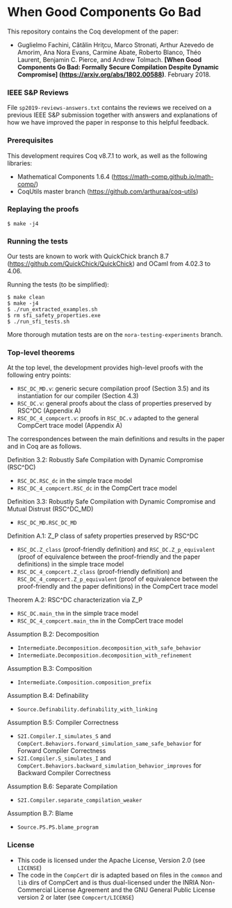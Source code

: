 # When Good Components Go Bad #

This repository contains the Coq development of the paper:
- Guglielmo Fachini, Cătălin Hriţcu, Marco Stronati, Arthur Azevedo de
  Amorim, Ana Nora Evans, Carmine Abate, Roberto Blanco, Théo Laurent,
  Benjamin C. Pierce, and Andrew Tolmach.
  **[When Good Components Go Bad: Formally Secure Compilation Despite
     Dynamic Compromise]
     (https://arxiv.org/abs/1802.00588)**. February 2018.

### IEEE S&P Reviews ###

File `sp2019-reviews-answers.txt` contains the reviews we received on
a previous IEEE S&P submission together with answers and explanations
of how we have improved the paper in response to this helpful feedback.

### Prerequisites ###

This development requires Coq v8.7.1 to work, as well as the following libraries:
- Mathematical Components 1.6.4 (https://math-comp.github.io/math-comp/)
- CoqUtils master branch (https://github.com/arthuraa/coq-utils)

### Replaying the proofs ###

    $ make -j4

### Running the tests ###

Our tests are known to work with QuickChick branch 8.7
(https://github.com/QuickChick/QuickChick) and OCaml from 4.02.3 to 4.06.

Running the tests (to be simplified):

    $ make clean
    $ make -j4
    $ ./run_extracted_examples.sh
    $ rm sfi_safety_properties.exe
    $ ./run_sfi_tests.sh

More thorough mutation tests are on the `nora-testing-experiments` branch.

### Top-level theorems ###

At the top level, the development provides high-level proofs with the following
entry points:
- `RSC_DC_MD.v`: generic secure compilation proof (Section 3.5) and
  its instantiation for our compiler (Section 4.3)
- `RSC_DC.v`: general proofs about the class of properties preserved
  by RSC^DC (Appendix A)
- `RSC_DC_4_compcert.v`: proofs in `RSC_DC.v` adapted to the general CompCert
  trace model (Appendix A)

The correspondences between the main definitions and results in the paper and
in Coq are as follows.

Definition 3.2: Robustly Safe Compilation with Dynamic Compromise (RSC^DC)
- `RSC_DC.RSC_dc` in the simple trace model
- `RSC_DC_4_compcert.RSC_dc` in the CompCert trace model

Definition 3.3: Robustly Safe Compilation with Dynamic Compromise and Mutual
Distrust (RSC^DC_MD)
- `RSC_DC_MD.RSC_DC_MD`

Definition A.1: Z_P class of safety properties preserved by RSC^DC
- `RSC_DC.Z_class` (proof-friendly definition)
  and `RSC_DC.Z_p_equivalent`
  (proof of equivalence between the proof-friendly and the paper definitions)
  in the simple trace model
- `RSC_DC_4_compcert.Z_class` (proof-friendly definition)
  and `RSC_DC_4_compcert.Z_p_equivalent`
  (proof of equivalence between the proof-friendly and the paper definitions)
  in the CompCert trace model

Theorem A.2: RSC^DC characterization via Z_P
- `RSC_DC.main_thm` in the simple trace model
- `RSC_DC_4_compcert.main_thm` in the CompCert trace model

Assumption B.2: Decomposition
- `Intermediate.Decomposition.decomposition_with_safe_behavior`
- `Intermediate.Decomposition.decomposition_with_refinement`

Assumption B.3: Composition
- `Intermediate.Composition.composition_prefix`

Assumption B.4: Definability
- `Source.Definability.definability_with_linking`

Assumption B.5: Compiler Correctness
- `S2I.Compiler.I_simulates_S` and
  `CompCert.Behaviors.forward_simulation_same_safe_behavior`
  for Forward Compiler Correctness
- `S2I.Compiler.S_simulates_I` and
  `CompCert.Behaviors.backward_simulation_behavior_improves`
  for Backward Compiler Correctness

Assumption B.6: Separate Compilation
- `S2I.Compiler.separate_compilation_weaker`

Assumption B.7: Blame
- `Source.PS.PS.blame_program`

### License ###
- This code is licensed under the Apache License, Version 2.0 (see `LICENSE`)
- The code in the `CompCert` dir is adapted based on files in the
  `common` and `lib` dirs of CompCert and is thus dual-licensed under
  the INRIA Non-Commercial License Agreement and the GNU General
  Public License version 2 or later (see `Compcert/LICENSE`)
